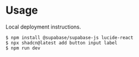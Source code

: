 # Usage

Local deployment instructions.

```console
$ npm install @supabase/supabase-js lucide-react
$ npx shadcn@latest add button input label
$ npm run dev
```
